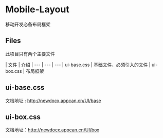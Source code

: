 # Mobile-Layout
移动开发必备布局框架

## Files
此项目只有两个主要文件

| 文件 | 介绍
| --- | --- | ---
| ui-base.css | 基础文件，必须引入的文件
| ui-box.css | 布局框架

## ui-base.css
文档地址 : http://newdocx.appcan.cn/UI/base
## ui-box.css
文档地址：http://newdocx.appcan.cn/UI/box

